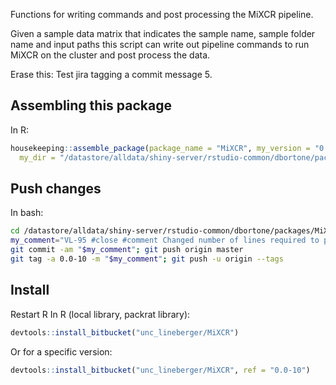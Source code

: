 Functions for writing commands and post processing the MiXCR pipeline.

Given a sample data matrix that indicates the sample name, sample folder name and input paths
this script can write out pipeline commands to run MiXCR on the cluster and post process the
data.

Erase this: Test jira tagging a commit message 5.

## Assembling this package
In R:
``` r
housekeeping::assemble_package(package_name = "MiXCR", my_version = "0.0-11",
  my_dir = "/datastore/alldata/shiny-server/rstudio-common/dbortone/packages/MiXCR")
```

## Push changes
In bash:
``` bash
cd /datastore/alldata/shiny-server/rstudio-common/dbortone/packages/MiXCR
my_comment="VL-95 #close #comment Changed number of lines required to proceed to 1."
git commit -am "$my_comment"; git push origin master
git tag -a 0.0-10 -m "$my_comment"; git push -u origin --tags
```

## Install
Restart R
In R (local library, packrat library):
``` r
devtools::install_bitbucket("unc_lineberger/MiXCR")
```

Or for a specific version:
``` r
devtools::install_bitbucket("unc_lineberger/MiXCR", ref = "0.0-10")
```
